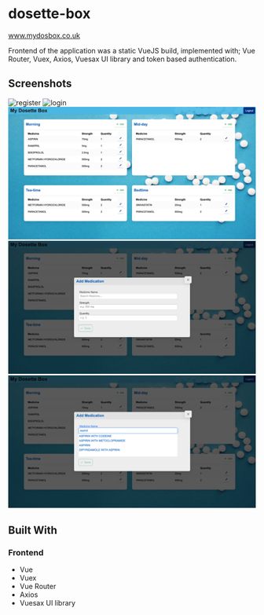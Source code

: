 # dosette-box

www.mydosbox.co.uk

Frontend of the application was a static VueJS build, implemented with; Vue Router, Vuex, Axios, Vuesax UI library and token based authentication.

## Screenshots

![register](https://github.com/SaadK94/dosette-box-app/blob/master/screenshots/register.png)
![login](https://github.com/SaadK94/dosette-box-app/blob/master/screenshots/login.png)
![main-page](https://github.com/SaadK94/dosette-box-app/blob/master/screenshots/main-page.png)
![add-medication](https://github.com/SaadK94/dosette-box-app/blob/master/screenshots/add-medication.png)
![autocomplete](https://github.com/SaadK94/dosette-box-app/blob/master/screenshots/autocomplete.png)

## Built With

### Frontend

- Vue
- Vuex
- Vue Router
- Axios
- Vuesax UI library
